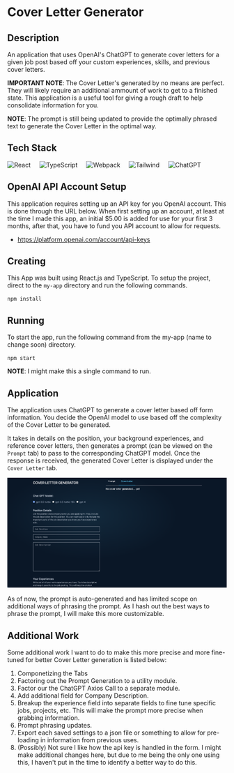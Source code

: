 # Cover Letter Generator

## Description
An application that uses OpenAI's ChatGPT to generate cover letters for a given job post based off your custom experiences, skills, and previous cover letters.

**IMPORTANT NOTE**: The Cover Letter's generated by no means are perfect. They will likely require an additional ammount of work to get to a finished state. This application is a useful tool for giving a rough draft to help consolidate information for you.

**NOTE**: The prompt is still being updated to provide the optimally phrased text to generate the Cover Letter in the optimal way.

## Tech Stack
<img style="padding-right:20px;" align=left alt="React" src="https://img.shields.io/badge/react-%2320232a.svg?style=for-the-badge&logo=react&logoColor=%2361DAFB"/>
<img style="padding-right:20px;" align=left alt="TypeScript" src="https://img.shields.io/badge/typescript-%23007ACC.svg?style=for-the-badge&logo=typescript&logoColor=white"/>
<img style="padding-right:20px;" align=left alt="Webpack" src="https://img.shields.io/badge/webpack-%238DD6F9.svg?style=for-the-badge&logo=webpack&logoColor=black"/>
<img style="padding-right:20px;" align=left alt="Tailwind" src="https://img.shields.io/badge/tailwindcss-%2338B2AC.svg?style=for-the-badge&logo=tailwind-css&logoColor=white"/>
<img style="padding-right:20px;" alt="ChatGPT" src="https://img.shields.io/badge/chatGPT-74aa9c?style=for-the-badge&logo=openai&logoColor=white"/>

## OpenAI API Account Setup
This application requires setting up an API key for you OpenAI account. This is done through the URL below. When first setting up an account, at least at the time I made this app, an initial $5.00 is added for use for your first 3 months, after that, you have to fund you API account to allow for requests.

* https://platform.openai.com/account/api-keys

## Creating
This App was built using React.js and TypeScript. To setup the project, direct to the `my-app` directory and run the following commands.

```
npm install
```

## Running
To start the app, run the following command from the my-app (name to change soon) directory.

```
npm start
```

**NOTE**: I might make this a single command to run.

## Application
The application uses ChatGPT to generate a cover letter based off form information. You decide the OpenAI model to use based off the complexity of the Cover Letter to be generated.

It takes in details on the position, your background experiences, and reference cover letters, then generates a prompt (can be viewed on the `Prompt` tab) to pass to the corresponding ChatGPT model. Once the response is received, the generated Cover Letter is displayed under the `Cover Letter` tab.

<img src="documentation/app_view.png" alt="Application View"></img>

As of now, the prompt is auto-generated and has limited scope on additional ways of phrasing the prompt. As I hash out the best ways to phrase the prompt, I will make this more customizable.

## Additional Work
Some additional work I want to do to make this more precise and more fine-tuned for better Cover Letter generation is listed below:

1. Componetizing the Tabs
2. Factoring out the Prompt Generation to a utility module.
3. Factor our the ChatGPT Axios Call to a separate module.
4. Add additional field for Company Description.
5. Breakup the experience field into separate fields to fine tune specific jobs, projects, etc. This will make the prompt more precise when grabbing information.
6. Prompt phrasing updates.
7. Export each saved settings to a json file or something to allow for pre-loading in information from previous uses.
8. (Possibly) Not sure I like how the api key is handled in the form. I might make additional changes here, but due to me being the only one using this, I haven't put in the time to identify a better way to do this.
